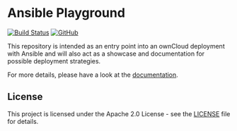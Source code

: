 # Ansible Playground

[![Build Status](https://drone.owncloud.com/api/badges/owncloud-ansible/playground/status.svg)](https://drone.owncloud.com/owncloud-ansible/playground)
[![GitHub](https://img.shields.io/github/license/owncloud-ansible/playground)](https://github.com/owncloud-ansible/playground/blob/main/LICENSE)

This repository is intended as an entry point into an ownCloud deployment with Ansible and will also act as a showcase and documentation for possible deployment strategies.

For more details, please have a look at the [documentation](https://owncloud-ansible.github.io/).

## License

This project is licensed under the Apache 2.0 License - see the [LICENSE](LICENSE) file for details.
